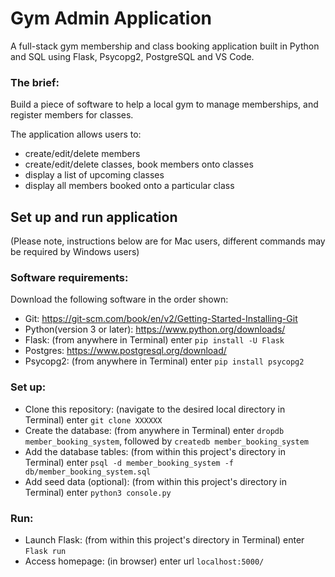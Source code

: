 <h1>Gym Admin Application</h1>

A full-stack gym membership and class booking application built in Python and SQL using Flask, Psycopg2, PostgreSQL and VS Code. 

<h3>The brief:</h3>

Build a piece of software to help a local gym to manage memberships, and register members for classes.

The application allows users to:

- create/edit/delete members 
- create/edit/delete classes, book members onto classes 
- display a list of upcoming classes 
- display all members booked onto a particular class

<!-- <h3> Application demonstration:</h3> -->



<h2>Set up and run application </h2>
(Please note, instructions below are for Mac users, different commands may be required by Windows users)

<h3>Software requirements:</h3>
Download the following software in the order shown:

- Git: https://git-scm.com/book/en/v2/Getting-Started-Installing-Git 
- Python(version 3 or later): https://www.python.org/downloads/
- Flask: (from anywhere in Terminal) enter ``` pip install -U Flask ```
- Postgres: https://www.postgresql.org/download/
- Psycopg2: (from anywhere in Terminal) enter ``` pip install psycopg2 ```

<h3>Set up:</h3>

- Clone this repository: (navigate to the desired local directory in Terminal) enter ``` git clone XXXXXX ```
- Create the database: (from anywhere in Terminal) enter ``` dropdb member_booking_system ```,
  followed by ``` createdb member_booking_system ```
- Add the database tables: (from within this project's directory in Terminal) enter ``` psql -d member_booking_system -f db/member_booking_system.sql ```
- Add seed data (optional): (from within this project's directory in Terminal) enter ``` python3 console.py ```

<h3>Run:</h3>

- Launch Flask: (from within this project's directory in Terminal) enter ``` Flask run ```
- Access homepage: (in browser) enter url ``` localhost:5000/ ```
